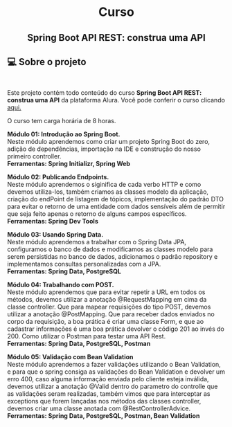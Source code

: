 # <p align = "center"> <b>Curso</b>
## <p align = "center"> <b> Spring Boot API REST: construa uma API  </b>

## 💻 Sobre o projeto </br> </br> 

Este projeto contém todo conteúdo do curso <b>Spring Boot API REST: construa uma API</b> da plataforma Alura.
Você pode conferir o curso clicando <a href = "https://cursos.alura.com.br/course/spring-boot-api-rest"> aqui.</a>

O curso tem carga horária de 8 horas.


<b>Módulo 01: Introdução ao Spring Boot.</b>  
Neste módulo aprendemos como criar um projeto Spring Boot do zero, adição de dependências, importação na IDE e construção
do nosso primeiro controller.  
<b>Ferramentas: Spring Initializr, Spring Web</b>

<b>Módulo 02: Publicando Endpoints.</b>  
Neste módulo aprendemos o siginifica de cada verbo HTTP e como devemos utiliza-los, também criamos as classes modelo da
aplicação, criação do endPoint de listagem de tópicos, implementação do padrão DTO para evitar o retorno de uma entidade
com dados sensíveis além de permitir que seja feito apenas o retorno de alguns campos específicos.  
<b>Ferramentas: Spring Dev Tools</b>

<b>Módulo 03: Usando Spring Data.</b>  
Neste módulo aprendemos a trabalhar com o Spring Data JPA, configuramos o banco de dados e modificamos as classes modelo
para serem persistidas no banco de dados, adicionamos o padrão repository e implementamos consultas personalizadas com a JPA.  
<b>Ferramentas: Spring Data, PostgreSQL</b> 

<b>Módulo 04: Trabalhando com POST.</b>  
Neste módulo aprendemos que para evitar repetir a URL em todos os métodos, devemos utilizar a anotação @RequestMapping em cima da 
classe controller. Que para mapear requisições do tipo POST, devemos utilizar a anotação @PostMapping. Que para receber dados 
enviados no corpo da requisição, a boa prática é criar uma classe Form, e que ao cadastrar informações é uma boa prática devolver
o código 201 ao invés do 200. Como utilizar o Postman para testar uma API Rest.  
<b>Ferramentas: Spring Data, PostgreSQL, Postman</b>

<b>Módulo 05: Validação com Bean Validation</b>  
Neste módulo aprendemos a fazer validações utilizando o Bean Validation, e para que o spring consiga as validações do 
Bean Validation e devolver um erro 400, caso alguma informação enviada pelo cliente esteja inválida, devemos utilizar a 
anotação @Valid dentro do parametro do controlle que as validações seram realizadas, também vimos que para interceptar as 
exceptions que forem lançadas nos métodos das classes controller, devemos criar uma classe anotada com @RestControllerAdvice.  
<b>Ferramentas: Spring Data, PostgreSQL, Postman, Bean Validation</b>  
